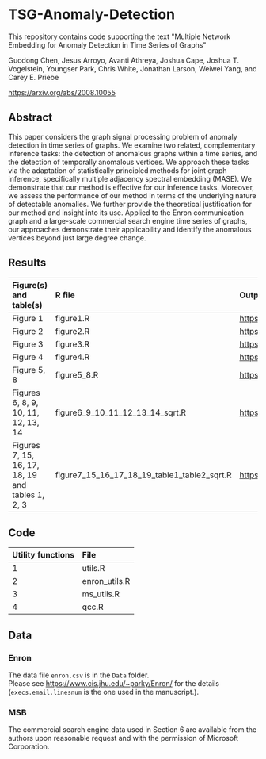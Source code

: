 # TSG-Anomaly-Detection

This repository contains code supporting the text "Multiple Network Embedding for Anomaly Detection in Time Series of Graphs"

Guodong Chen, Jesus Arroyo, Avanti Athreya, Joshua Cape, Joshua T. Vogelstein, Youngser Park, Chris White,
Jonathan Larson, Weiwei Yang, and Carey E. Priebe

https://arxiv.org/abs/2008.10055

## Abstract
This paper considers the graph signal processing problem of anomaly detection in time series of graphs. We examine two related, complementary inference tasks: the detection of anomalous graphs within a time series, and the detection of temporally anomalous vertices. We approach these tasks via the adaptation of statistically principled methods for joint graph inference, specifically 
multiple adjacency spectral embedding (MASE). We demonstrate that our method is effective for our inference tasks. Moreover, we assess the performance of our method in terms of the underlying nature of detectable anomalies. We further provide the theoretical justification for our method and insight into its use. Applied to the Enron communication graph and a large-scale commercial search engine time series of graphs, our approaches demonstrate their applicability and identify the anomalous vertices beyond just large degree change.

## Results

| Figure(s) and table(s) | R file | Output HTML file |
|:--------- |:-----------|:-----------|
| Figure 1  | figure1.R | https://www.cis.jhu.edu/~parky/AnomalyDetection/figure1.html |
| Figure 2   | figure2.R | https://www.cis.jhu.edu/~parky/AnomalyDetection/figure2.html |
| Figure 3    | figure3.R | https://www.cis.jhu.edu/~parky/AnomalyDetection/figure3.html |
| Figure 4   | figure4.R | https://www.cis.jhu.edu/~parky/AnomalyDetection/figure4.html |
| Figure 5, 8 | figure5_8.R | https://www.cis.jhu.edu/~parky/AnomalyDetection/figure5_8.html |
| Figures 6, 8, 9, 10, 11, 12, 13, 14 | figure6_9_10_11_12_13_14_sqrt.R | https://www.cis.jhu.edu/~parky/AnomalyDetection/figure6_9_10_11_12_13_14_sqrt.html |
| Figures 7, 15, 16, 17, 18, 19 and tables 1, 2, 3 | figure7_15_16_17_18_19_table1_table2_sqrt.R | https://www.cis.jhu.edu/~parky/AnomalyDetection/figure7_15_16_17_18_19_table1_table2_sqrt.html |


## Code

| Utility functions | File |
|:----- |:-----------|
| 1   | utils.R |
| 2   | enron_utils.R |
| 3   | ms_utils.R |
| 4   | qcc.R |

## Data

### Enron
The data file `enron.csv` is in the `Data` folder.  
Please see https://www.cis.jhu.edu/~parky/Enron/ for the details (`execs.email.linesnum` is the one used in the manuscript.).

### MSB
The commercial search engine data used in Section 6 are available from the authors upon reasonable request and with the permission of Microsoft Corporation.
